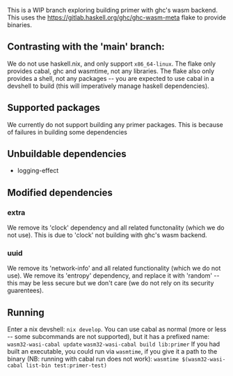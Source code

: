 This is a WIP branch exploring building primer with ghc's wasm backend.
This uses the https://gitlab.haskell.org/ghc/ghc-wasm-meta flake to provide binaries.

## Contrasting with the 'main' branch:
We do not use haskell.nix, and only support `x86_64-linux`.
The flake only provides cabal, ghc and wasmtime, not any libraries.
The flake also only provides a shell, not any packages -- you are expected to use cabal in a devshell to build (this will imperatively manage haskell dependencies).

## Supported packages
We currently do not support building any primer packages.
This is because of failures in building some dependencies

## Unbuildable dependencies
- logging-effect

## Modified dependencies
### extra
We remove its 'clock' dependency and all related functonality (which we do not use).
This is due to 'clock' not building with ghc's wasm backend.
### uuid
We remove its 'network-info' and all related functionality (which we do not use).
We remove its 'entropy' dependency, and replace it with 'random' -- this may be less secure but we don't care (we do not rely on its security guarentees).

## Running
Enter a nix devshell: `nix develop`.
You can use cabal as normal (more or less -- some subcommands are not supported), but it has a prefixed name:
`wasm32-wasi-cabal update`
`wasm32-wasi-cabal build lib:primer`
If you had built an executable, you could run via `wasmtime`, if you give it a path to the binary (NB: running with cabal run does not work):
`wasmtime $(wasm32-wasi-cabal list-bin test:primer-test)`
